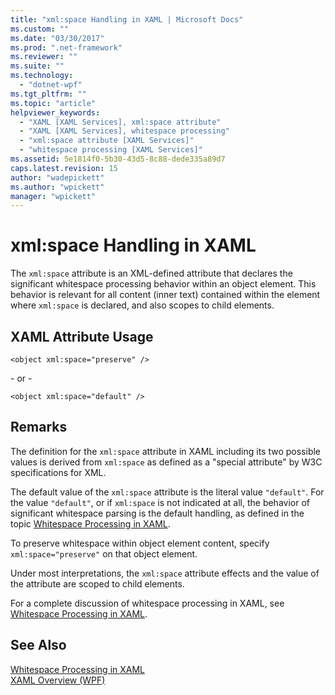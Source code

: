 ```yaml
---
title: "xml:space Handling in XAML | Microsoft Docs"
ms.custom: ""
ms.date: "03/30/2017"
ms.prod: ".net-framework"
ms.reviewer: ""
ms.suite: ""
ms.technology: 
  - "dotnet-wpf"
ms.tgt_pltfrm: ""
ms.topic: "article"
helpviewer_keywords: 
  - "XAML [XAML Services], xml:space attribute"
  - "XAML [XAML Services], whitespace processing"
  - "xml:space attribute [XAML Services]"
  - "whitespace processing [XAML Services]"
ms.assetid: 5e1814f0-5b30-43d5-8c88-dede335a89d7
caps.latest.revision: 15
author: "wadepickett"
ms.author: "wpickett"
manager: "wpickett"
---
```

# xml:space Handling in XAML
The `xml:space` attribute is an XML-defined attribute that declares the significant whitespace processing behavior within an object element. This behavior is relevant for all content (inner text) contained within the element where `xml:space` is declared, and also scopes to child elements.  
  
## XAML Attribute Usage  
  
```xaml  
<object xml:space="preserve" />  
```  
  
 \- or -  
  
```xaml  
<object xml:space="default" />  
```  
  
## Remarks  
 The definition for the `xml:space` attribute in XAML including its two possible values is derived from `xml:space` as defined as a "special attribute" by W3C specifications for XML.  
  
 The default value of the `xml:space` attribute is the literal value `"default"`. For the value `"default"`, or if `xml:space` is not indicated at all, the behavior of significant whitespace parsing is the default handling, as defined in the topic [Whitespace Processing in XAML](../../../docs/framework/xaml-services/whitespace-processing-in-xaml.md).  
  
 To preserve whitespace within object element content, specify `xml:space="preserve"` on that object element.  
  
 Under most interpretations, the `xml:space` attribute effects and the value of the attribute are scoped to child elements.  
  
 For a complete discussion of whitespace processing in XAML, see [Whitespace Processing in XAML](../../../docs/framework/xaml-services/whitespace-processing-in-xaml.md).  
  
## See Also  
 [Whitespace Processing in XAML](../../../docs/framework/xaml-services/whitespace-processing-in-xaml.md)   
 [XAML Overview (WPF)](../../../docs/framework/wpf/advanced/xaml-overview-wpf.md)
